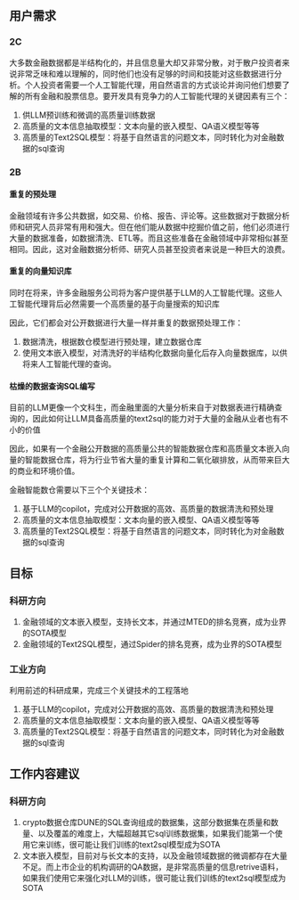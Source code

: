 ## 用户需求

### 2C
大多数金融数据都是半结构化的，并且信息量大却又非常分散，对于散户投资者来说非常乏味和难以理解的，同时他们也没有足够的时间和技能对这些数据进行分析。个人投资者需要一个人工智能代理，用自然语言的方式谈论并询问他们想要了解的所有金融和股票信息。要开发具有竞争力的人工智能代理的关键因素有三个：
1. 供LLM预训练和微调的高质量训练数据
1. 高质量的文本信息抽取模型：文本向量的嵌入模型、QA语义模型等等
1. 高质量的Text2SQL模型：将基于自然语言的问题文本，同时转化为对金融数据的sql查询

### 2B
#### 重复的预处理
金融领域有许多公共数据，如交易、价格、报告、评论等。这些数据对于数据分析师和研究人员非常有用和强大。但在他们能从数据中挖掘价值之前，他们必须进行大量的数据准备，如数据清洗、ETL等。而且这些准备在金融领域中非常相似甚至相同。因此，这对金融数据分析师、研究人员甚至投资者来说是一种巨大的浪费。

#### 重复的向量知识库
同时在将来，许多金融服务公司将为客户提供基于LLM的人工智能代理。这些人工智能代理背后必然需要一个高质量的基于向量搜索的知识库

因此，它们都会对公开数据进行大量一样并重复的数据预处理工作：
1. 数据清洗，根据数仓模型进行预处理，建立数据仓库
2. 使用文本嵌入模型，对清洗好的半结构化数据向量化后存入向量数据库，以供将来人工智能代理的查询。

#### 枯燥的数据查询SQL编写
目前的LLM更像一个文科生，而金融里面的大量分析来自于对数据表进行精确查询的，因此如何让LLM具备高质量的text2sql的能力对于大量的金融从业者也有不小的价值

因此，如果有一个金融公开数据的高质量公共的智能数据仓库和高质量文本嵌入向量的智能数据仓库，将为行业节省大量的重复计算和二氧化碳排放，从而带来巨大的商业和环境价值。

金融智能数仓需要以下三个个关键技术：
1. 基于LLM的copilot，完成对公开数据的高效、高质量的数据清洗和预处理
1. 高质量的文本信息抽取模型：文本向量的嵌入模型、QA语义模型等等
1. 高质量的Text2SQL模型：将基于自然语言的问题文本，同时转化为对金融数据的sql查询

## 目标
### 科研方向
1. 金融领域的文本嵌入模型，支持长文本，并通过MTED的排名竞赛，成为业界的SOTA模型
1. 金融领域的Text2SQL模型，通过Spider的排名竞赛，成为业界的SOTA模型
### 工业方向
利用前述的科研成果，完成三个关键技术的工程落地
1. 基于LLM的copilot，完成对公开数据的高效、高质量的数据清洗和预处理
1. 高质量的文本信息抽取模型：文本向量的嵌入模型、QA语义模型等等
1. 高质量的Text2SQL模型：将基于自然语言的问题文本，同时转化为对金融数据的sql查询

## 工作内容建议
### 科研方向
1. crypto数据仓库DUNE的SQL查询组成的数据集，这部分数据集在质量和数量、以及覆盖的难度上，大幅超越其它sql训练数据集，如果我们能第一个使用它来训练，很可能让我们训练的text2sql模型成为SOTA
1. 文本嵌入模型，目前对与长文本的支持，以及金融领域数据的微调都存在大量不足。而上市企业的机构调研的QA数据，是非常高质量的信息retrive语料，如果我们使用它来强化对LLM的训练，很可能让我们训练的text2sql模型成为SOTA